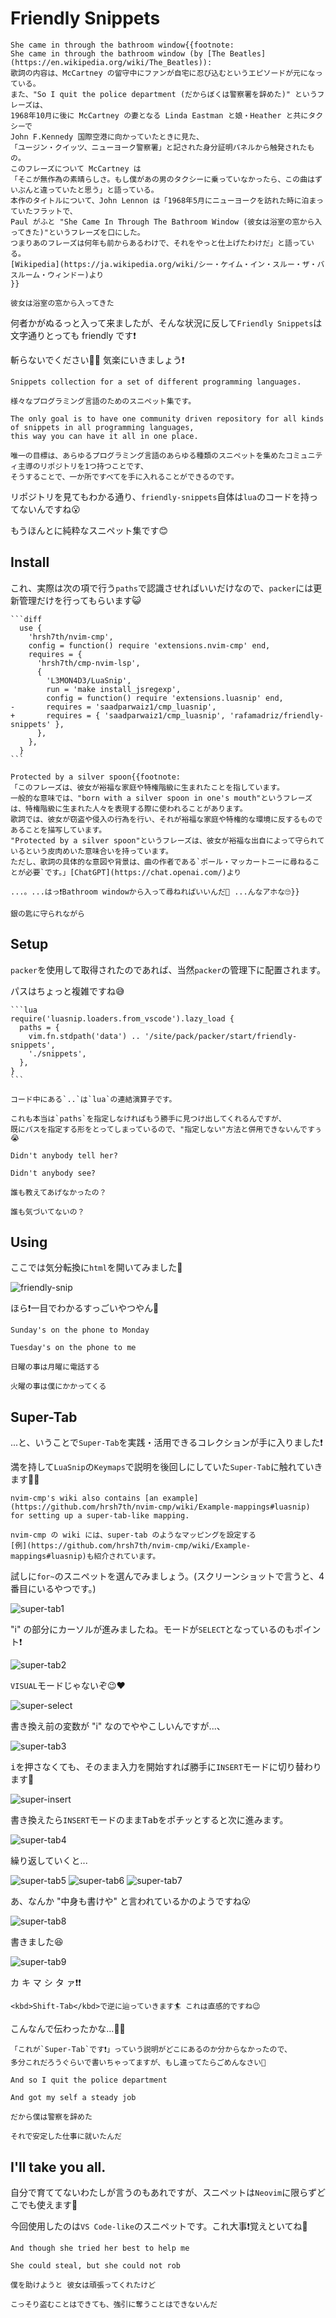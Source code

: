 # Friendly Snippets

```admonish success title=""
She came in through the bathroom window{{footnote:
She came in through the bathroom window (by [The Beatles](https://en.wikipedia.org/wiki/The_Beatles)):
歌詞の内容は、McCartney の留守中にファンが自宅に忍び込むというエピソードが元になっている。
また、"So I quit the police department (だからぼくは警察署を辞めた)" というフレーズは、
1968年10月に後に McCartney の妻となる Linda Eastman と娘・Heather と共にタクシーで
John F.Kennedy 国際空港に向かっていたときに見た、
「ユージン・クイッツ、ニューヨーク警察署」と記された身分証明パネルから触発されたもの。
このフレーズについて McCartney は
「そこが無作為の素晴らしさ。もし僕があの男のタクシーに乗っていなかったら、この曲はずいぶんと違っていたと思う」と語っている。
本作のタイトルについて、John Lennon は「1968年5月にニューヨークを訪れた時に泊まっていたフラットで、
Paul がふと "She Came In Through The Bathroom Window (彼女は浴室の窓から入ってきた)"というフレーズを口にした。
つまりあのフレーズは何年も前からあるわけで、それをやっと仕上げたわけだ」と語っている。
[Wikipedia](https://ja.wikipedia.org/wiki/シー・ケイム・イン・スルー・ザ・バスルーム・ウィンドー)より
}}

彼女は浴室の窓から入ってきた
```

何者かがぬるっと入って来ましたが、そんな状況に反して`Friendly Snippets`は文字通りとっても friendly です❗

斬らないでください😶‍🌫️ 気楽にいきましょう❗

```admonish info title="[Friendly Snippets](https://github.com/rafamadriz/friendly-snippets)"
Snippets collection for a set of different programming languages.

様々なプログラミング言語のためのスニペット集です。

The only goal is to have one community driven repository for all kinds of snippets in all programming languages,
this way you can have it all in one place.

唯一の目標は、あらゆるプログラミング言語のあらゆる種類のスニペットを集めたコミュニティ主導のリポジトリを1つ持つことです、
そうすることで、一か所ですべてを手に入れることができるのです。
```

リポジトリを見てもわかる通り、`friendly-snippets`自体は`lua`のコードを持ってないんですね😮

もうほんとに純粋なスニペット集です😊

## Install

これ、実際は次の項で行う`paths`で認識させればいいだけなので、`packer`には更新管理だけを行ってもらいます😺

~~~admonish example title="extensions/init.lua"
```diff
  use {
    'hrsh7th/nvim-cmp',
    config = function() require 'extensions.nvim-cmp' end,
    requires = {
      'hrsh7th/cmp-nvim-lsp',
      {
        'L3MON4D3/LuaSnip',
        run = 'make install_jsregexp',
        config = function() require 'extensions.luasnip' end,
-       requires = 'saadparwaiz1/cmp_luasnip',
+       requires = { 'saadparwaiz1/cmp_luasnip', 'rafamadriz/friendly-snippets' },
      },
    },
  }
```
~~~

```admonish success title=""
Protected by a silver spoon{{footnote:
「このフレーズは、彼女が裕福な家庭や特権階級に生まれたことを指しています。
一般的な意味では、"born with a silver spoon in one's mouth"というフレーズは、特権階級に生まれた人々を表現する際に使われることがあります。
歌詞では、彼女が窃盗や侵入の行為を行い、それが裕福な家庭や特権的な環境に反するものであることを描写しています。
"Protected by a silver spoon"というフレーズは、彼女が裕福な出自によって守られているという皮肉めいた意味合いを持っています。
ただし、歌詞の具体的な意図や背景は、曲の作者である`ポール・マッカートニーに尋ねることが必要`です。」[ChatGPT](https://chat.openai.com/)より

...。...はっ❗Bathroom windowから入って尋ねればいいんだ🤣 ...んなアホな🙄}}

銀の匙に守られながら
```

## Setup

`packer`を使用して取得されたのであれば、当然`packer`の管理下に配置されます。

パスはちょっと複雑ですね😅

~~~admonish example title="extensions/luasnip.lua"
```lua
require('luasnip.loaders.from_vscode').lazy_load {
  paths = {
    vim.fn.stdpath('data') .. '/site/pack/packer/start/friendly-snippets',
    './snippets',
  },
}
```
~~~

```admonish tip
コード中にある`..`は`lua`の連結演算子です。
```

```admonish note
これも本当は`paths`を指定しなければもう勝手に見つけ出してくれるんですが、
既にパスを指定する形をとってしまっているので、"指定しない"方法と併用できないんですぅ😭
```

```admonish success title=""
Didn't anybody tell her?

Didn't anybody see?

誰も教えてあげなかったの？

誰も気づいてないの？
```

## Using

ここでは気分転換に`html`を開いてみました🐙

![friendly-snip](img/friendly-snip.webp)

ほら❗一目でわかるすっごいやつやん👺

```admonish success title=""
Sunday's on the phone to Monday

Tuesday's on the phone to me

日曜の事は月曜に電話する

火曜の事は僕にかかってくる
```

## Super-Tab

...と、いうことで`Super-Tab`を実践・活用できるコレクションが手に入りました❗

満を持して`LuaSnip`の`Keymaps`で説明を後回しにしていた`Super-Tab`に触れていきます🏄‍♀️

```admonish info title="[Keymaps](luasnip.html#keymaps)"
nvim-cmp's wiki also contains [an example](https://github.com/hrsh7th/nvim-cmp/wiki/Example-mappings#luasnip)
for setting up a super-tab-like mapping.

nvim-cmp の wiki には、super-tab のようなマッピングを設定する
[例](https://github.com/hrsh7th/nvim-cmp/wiki/Example-mappings#luasnip)も紹介されています。
```

試しに`for~`のスニペットを選んでみましょう。(スクリーンショットで言うと、4番目にいるやつです。)

![super-tab1](img/super-tab1.webp)

"i" の部分にカーソルが進みましたね。モードが`SELECT`となっているのもポイント❗

![super-tab2](img/super-tab2.webp)

`VISUAL`モードじゃないぞ😉❤️

![super-select](img/super-select.webp)

書き換え前の変数が "i" なのでややこしいんですが...、

![super-tab3](img/super-tab3.webp)

<kbd>i</kbd>を押さなくても、そのまま入力を開始すれば勝手に`INSERT`モードに切り替わります🐬

![super-insert](img/super-insert.webp)

書き換えたら`INSERT`モードのまま<kbd>Tab</kbd>をポチッとすると次に進みます。

![super-tab4](img/super-tab4.webp)

繰り返していくと...

![super-tab5](img/super-tab5.webp)
![super-tab6](img/super-tab6.webp)
![super-tab7](img/super-tab7.webp)

あ、なんか "中身も書けや" と言われているかのようですね😮

![super-tab8](img/super-tab8.webp)

書きました😆

![super-tab9](img/super-tab9.webp)

カ キ マ シ タ ァ❗❗

```admonish tip
<kbd>Shift-Tab</kbd>で逆に辿っていきます🏄 これは直感的ですね😉
```

こんなんで伝わったかな...👮‍♀️

```admonish note
「これが`Super-Tab`です❗」っていう説明がどこにあるのか分からなかったので、
多分これだろうぐらいで書いちゃってますが、もし違ってたらごめんなさい🥹
```

```admonish success title=""
And so I quit the police department

And got my self a steady job

だから僕は警察を辞めた

それで安定した仕事に就いたんだ
```

## I'll take you all.

自分で育ててないわたしが言うのもあれですが、スニペットは`Neovim`に限らずどこでも使えます🦉

今回使用したのは`VS Code-like`のスニペットです。これ大事❗覚えといてね🤗

```admonish success
And though she tried her best to help me

She could steal, but she could not rob

僕を助けようと 彼女は頑張ってくれたけど

こっそり盗むことはできても、強引に奪うことはできないんだ
```
